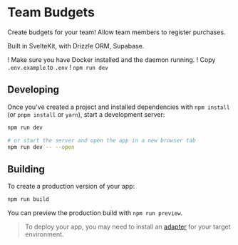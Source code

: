 # Team Budgets

Create budgets for your team! Allow team members to register purchases.

Built in SvelteKit, with Drizzle ORM, Supabase.

! Make sure you have Docker installed and the daemon running.
! Copy `.env.example` to `.env`
! `npm run dev`

## Developing

Once you've created a project and installed dependencies with `npm install` (or `pnpm install` or `yarn`), start a development server:

```bash
npm run dev

# or start the server and open the app in a new browser tab
npm run dev -- --open
```

## Building

To create a production version of your app:

```bash
npm run build
```

You can preview the production build with `npm run preview`.

> To deploy your app, you may need to install an [adapter](https://svelte.dev/docs/kit/adapters) for your target environment.
